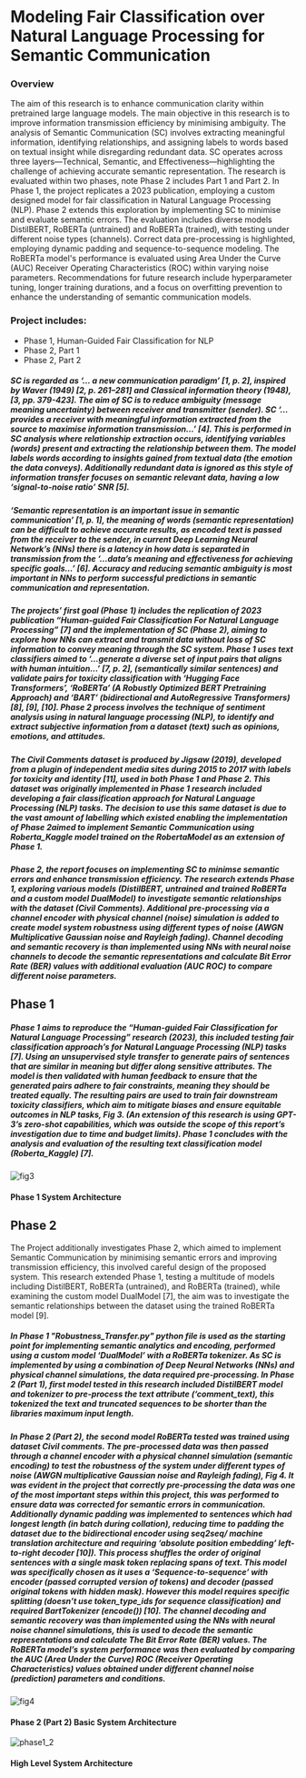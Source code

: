 # Modeling Fair Classification over Natural Language Processing for Semantic Communication

### Overview
The aim of this research is to enhance communication clarity within pretrained large language models. The main objective in this research is to improve information transmission efficiency by minimising ambiguity. The analysis of Semantic Communication (SC) involves extracting meaningful information, identifying relationships, and assigning labels to words based on textual insight while disregarding redundant data. SC operates across three layers—Technical, Semantic, and Effectiveness—highlighting the challenge of achieving accurate semantic representation. The research is evaluated within two phases, note Phase 2 includes Part 1 and Part 2. In Phase 1, the project replicates a 2023 publication, employing a custom designed model for fair classification in Natural Language Processing (NLP). Phase 2 extends this exploration by implementing SC to minimise and evaluate semantic errors. The evaluation includes diverse models DistilBERT, RoBERTa (untrained) and RoBERTa (trained), with testing under different noise types (channels). Correct data pre-processing is highlighted, employing dynamic padding and sequence-to-sequence modeling. The RoBERTa model's performance is evaluated using Area Under the Curve (AUC) Receiver Operating Characteristics (ROC) within varying noise parameters. Recommendations for future research include hyperparameter tuning, longer training durations, and a focus on overfitting prevention to enhance the understanding of semantic communication models.

### Project includes:
+ Phase 1, Human-Guided Fair Classification for NLP
+ Phase 2, Part 1
+ Phase 2, Part 2

##### SC is regarded as ‘… a new communication paradigm’ [1, p. 2], inspired by Waver (1949) [2, p. 261–281] and Classical information theory (1948), [3, pp. 379-423]. The aim of SC is to reduce ambiguity (message meaning uncertainty) between receiver and transmitter (sender). SC ‘… provides a receiver with meaningful information extracted from the source to maximise information transmission...’ [4]. This is performed in SC analysis where relationship extraction occurs, identifying variables (words) present and extracting the relationship between them. The model labels words according to insights gained from textual data (the emotion the data conveys). Additionally redundant data is ignored as this style of information transfer focuses on semantic relevant data, having a low ‘signal-to-noise ratio’ SNR [5]. 

##### ‘Semantic representation is an important issue in semantic communication’ [1, p. 1], the meaning of words (semantic representation) can be difficult to achieve accurate results, as encoded text is passed from the receiver to the sender, in current Deep Learning Neural Network’s (NNs) there is a latency in how data is separated in transmission from the ‘…data’s meaning and effectiveness for achieving specific goals…’ [6]. Accuracy and reducing semantic ambiguity is most important in NNs to perform successful predictions in semantic communication and representation. 

##### The projects’ first goal (Phase 1) includes the replication of 2023 publication “Human-guided Fair Classification For Natural Language Processing” [7] and the implementation of SC (Phase 2), aiming to explore how NNs can extract and transmit data without loss of SC information to convey meaning through the SC system. Phase 1 uses text classifiers aimed to ‘…generate a diverse set of input pairs that aligns with human intuition…’ [7, p. 2], (semantically similar sentences) and validate pairs for toxicity classification with ‘Hugging Face Transformers’, ‘RoBERTa’ (A Robustly Optimized BERT Pretraining Approach) and ‘BART’ (bidirectional and AutoRegressive Transformers) [8], [9], [10]. Phase 2 process involves the technique of sentiment analysis using in natural language processing (NLP), to identify and extract subjective information from a dataset (text) such as opinions, emotions, and attitudes. 

##### The Civil Comments dataset is produced by Jigsaw (2019), developed from a plugin of independent media sites during 2015 to 2017 with labels for toxicity and identity [11], used in both Phase 1 and Phase 2. This dataset was originally implemented in Phase 1 research included developing a fair classification approach for Natural Language Processing (NLP) tasks. The decision to use this same dataset is due to the vast amount of labelling which existed enabling the implementation of Phase 2aimed to implement Semantic Communication using Roberta_Kaggle model trained on the RobertaModel as an extension of Phase 1.

##### Phase 2, the report focuses on implementing SC to minimse semantic errors and enhance transmission efficiency. The research extends Phase 1, exploring various models (DistilBERT, untrained and trained RoBERTa and a custom model DualModel) to investigate semantic relationships with the dataset (Civil Comments). Additional pre-processing via a channel encoder with physical channel (noise) simulation is added to create model system robustness using different types of noise (AWGN Multiplicative Gaussian noise and Rayleigh fading). Channel decoding and semantic recovery is than implemented using NNs with neural noise channels to decode the semantic representations and calculate Bit Error Rate (BER) values with additional evaluation (AUC ROC) to compare different noise parameters. 

## Phase 1 
##### Phase 1 aims to reproduce the “Human-guided Fair Classification for Natural Language Processing” research (2023), this included testing fair classification approach’s for Natural Language Processing (NLP) tasks [7]. Using an unsupervised style transfer to generate pairs of sentences that are similar in meaning but differ along sensitive attributes. The model is then validated with human feedback to ensure that the generated pairs adhere to fair constraints, meaning they should be treated equally. The resulting pairs are used to train fair downstream toxicity classifiers, which aim to mitigate biases and ensure equitable outcomes in NLP tasks, Fig 3. (An extension of this research is using GPT-3’s zero-shot capabilities, which was outside the scope of this report’s investigation due to time and budget limits). Phase 1 concludes with the analysis and evaluation of the resulting text classification model (Roberta_Kaggle) [7]. 

![fig3](https://github.com/leakydishes/Fairness_feedback_nlp_test/assets/79079577/e1ed5679-549a-4524-a505-7390f260c253)

#### Phase 1 System Architecture

## Phase 2
The Project additionally investigates Phase 2, which aimed to implement Semantic Communication by minimising semantic errors and improving transmission efficiency, this involved careful design of the proposed system. This research extended Phase 1, testing a multitude of models including DistilBERT, RoBERTa (untrained), and RoBERTa (trained), while examining the custom model DualModel [7], the aim was to investigate the semantic relationships between the dataset using the trained RoBERTa model [9].

##### In Phase 1 "Robustness_Transfer.py" python file is used as the starting point for implementing semantic analytics and encoding, performed using a custom model ‘DualModel’ with a RoBERTa tokenizer. As SC is implemented by using a combination of Deep Neural Networks (NNs) and physical channel simulations, the data required pre-processing. In Phase 2 (Part 1), first model tested in this research included DistilBERT model and tokenizer to pre-process the text attribute (‘comment_text), this tokenized the text and truncated sequences to be shorter than the libraries maximum input length. 

##### In Phase 2 (Part 2), the second model RoBERTa tested was trained using dataset Civil comments. The pre-processed data was then passed through a channel encoder with a physical channel simulation (semantic encoding) to test the robustness of the system under different types of noise (AWGN multiplicative Gaussian noise and Rayleigh fading), Fig 4. It was evident in the project that correctly pre-processing the data was one of the most important steps within this project, this was performed to ensure data was corrected for semantic errors in communication. Additionally dynamic padding was implemented to sentences which had longest length (in batch during collation), reducing time to padding the dataset due to the bidirectional encoder using seq2seq/ machine translation architecture and requiring ‘absolute position embedding’ left-to-right decoder [10]). This process shuffles the order of original sentences with a single mask token replacing spans of text. This model was specifically chosen as it uses a ‘Sequence-to-sequence’ with encoder (passed corrupted version of tokens) and decoder (passed original tokens with hidden mask). However this model requires specific splitting (doesn’t use token_type_ids for sequence classification) and required BartTokenizer (encode()) [10]. The channel decoding and semantic recovery was than implemented using the NNs with neural noise channel simulations, this is used to decode the semantic representations and calculate The Bit Error Rate (BER) values. The RoBERTa model’s system performance was then evaluated by comparing the AUC (Area Under the Curve) ROC (Receiver Operating Characteristics) values obtained under different channel noise (prediction) parameters and conditions.

![fig4](https://github.com/leakydishes/Fairness_feedback_nlp_test/assets/79079577/82ba3b69-3637-4cc0-83cd-1e6020962705)
#### Phase 2 (Part 2) Basic System Architecture

![phase1_2](https://github.com/leakydishes/Fairness_feedback_nlp_test/assets/79079577/aec08143-6672-4540-9bc8-968d5b182d8c)
#### High Level System Architecture



